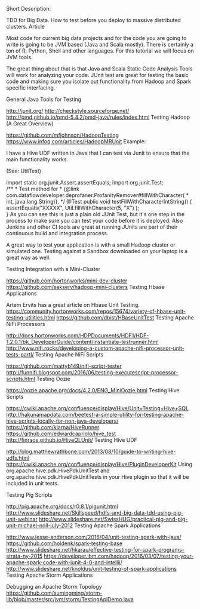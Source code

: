Short Description:

TDD for Big Data. How to test before you deploy to massive distributed clusters.
Article

Most code for current big data projects and for the code you are going to write is going to be JVM based (Java and Scala mostly). There is certainly a ton of R, Python, Shell and other languages. For this tutorial we will focus on JVM tools.

The great thing about that is that Java and Scala Static Code Analysis Tools will work for analyzing your code. JUnit test are great for testing the basic code and making sure you isolate out functionality from Hadoop and Spark specific interfacing.

General Java Tools for Testing

http://junit.org/
http://checkstyle.sourceforge.net/
http://pmd.github.io/pmd-5.4.2/pmd-java/rules/index.html
Testing Hadoop (A Great Overview)

https://github.com/mfjohnson/HadoopTesting
https://www.infoq.com/articles/HadoopMRUnit
Example:

I have a Hive UDF written in Java that I can test via Junit to ensure that the main functionality works.

(See: UtilTest)

import static org.junit.Assert.assertEquals;
import org.junit.Test;	
       /**
	 * Test method for 
	 * {@link com.dataflowdeveloper.deprofaner.ProfanityRemover#fillWithCharacter(
         * int, java.lang.String)}.
	 */
	@Test
	public void testFillWithCharacterIntString() {
		assertEquals("XXXXX", Util.fillWithCharacter(5, "X") );				
	}
As you can see this is just a plain old JUnit Test, but it's one step in the process to make sure you can test your code before it is deployed. Also Jenkins and other CI tools are great at running JUnits are part of their continuous build and integration process.

A great way to test your application is with a small Hadoop cluster or simulated one. Testing against a Sandbox downloaded on your laptop is a great way as well.

Testing Integration with a Mini-Cluster

https://github.com/hortonworks/mini-dev-cluster
https://github.com/sakserv/hadoop-mini-clusters
Testing Hbase Applications

Artem Ervits has a great article on Hbase Unit Testing.
https://community.hortonworks.com/repos/15674/variety-of-hbase-unit-testing-utilities.html
https://github.com/dbist/HBaseUnitTest
Testing Apache NiFi Processors

http://docs.hortonworks.com/HDPDocuments/HDF1/HDF-1.2.0.1/bk_DeveloperGuide/content/instantiate-testrunner.html
http://www.nifi.rocks/developing-a-custom-apache-nifi-processor-unit-tests-partI/
Testing Apache NiFi Scripts

https://github.com/mattyb149/nifi-script-tester
http://funnifi.blogspot.com/2016/06/testing-executescript-processor-scripts.html
Testing Oozie

https://oozie.apache.org/docs/4.2.0/ENG_MiniOozie.html
Testing Hive Scripts

https://cwiki.apache.org/confluence/display/Hive/Unit+Testing+Hive+SQL
http://hakunamapdata.com/beetest-a-simple-utility-for-testing-apache-hive-scripts-locally-for-non-java-developers/
https://github.com/klarna/HiveRunner
https://github.com/edwardcapriolo/hive_test
http://finraos.github.io/HiveQLUnit/
Testing Hive UDF

http://blog.matthewrathbone.com/2013/08/10/guide-to-writing-hive-udfs.html
https://cwiki.apache.org/confluence/display/Hive/PluginDeveloperKit
Using org.apache.hive.pdk.HivePdkUnitTest and org.apache.hive.pdk.HivePdkUnitTests in your Hive plugin so that it will be included in unit tests.

Testing Pig Scripts

http://pig.apache.org/docs/r0.8.1/pigunit.html
http://www.slideshare.net/Skillspeed/hdfs-and-big-data-tdd-using-pig-unit-webinar
http://www.slideshare.net/SwissHUG/practical-pig-and-pig-unit-michael-noll-july-2012
Testing Apache Spark Applications

http://www.jesse-anderson.com/2016/04/unit-testing-spark-with-java/
https://github.com/holdenk/spark-testing-base
http://www.slideshare.net/hkarau/effective-testing-for-spark-programs-strata-ny-2015
https://developer.ibm.com/hadoop/2016/03/07/testing-your-apache-spark-code-with-junit-4-0-and-intellij/
http://www.slideshare.net/knoldus/unit-testing-of-spark-applications
Testing Apache Storm Applications

Debugging an Apache Storm Topology
https://github.com/xumingming/storm-lib/blob/master/src/jvm/storm/TestingApiDemo.java